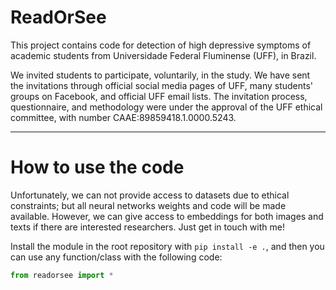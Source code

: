 # ReadOrSee

This project contains code for detection of high depressive symptoms of academic students from Universidade Federal Fluminense (UFF), in Brazil.

We invited students to participate, voluntarily, in the study. We have sent the invitations through official social media pages of UFF, many students' groups on Facebook, and official UFF email lists. The invitation process, questionnaire, and methodology were under the approval of the UFF ethical committee, with number CAAE:89859418.1.0000.5243.

---

# How to use the code

Unfortunately, we can not provide access to datasets due to ethical constraints; but all neural networks weights and code will be made available. However, we can give access to embeddings for both images and texts if there are interested researchers. Just get in touch with me!

Install the module in the root repository with `pip install -e .`, and then you can use any function/class with the following code:

```Python
from readorsee import *
```
